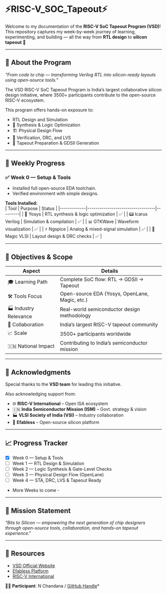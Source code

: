 
# ⚡RISC-V_SOC_Tapeout⚡

Welcome to my documentation of the **RISC-V SoC Tapeout Program (VSD)**!  
This repository captures my week-by-week journey of learning, experimenting, and building — all the way from **RTL design** to **silicon tapeout** 🚀  

---

## 🌟 About the Program  

*"From code to chip — transforming Verilog RTL into silicon-ready layouts using open-source tools."*  

The VSD RISC-V SoC Tapeout Program is India’s largest collaborative silicon design initiative, where 3500+ participants contribute to the open-source RISC-V ecosystem.  

This program offers hands-on exposure to:  
- RTL Design and Simulation  
- 🔄 Synthesis & Logic Optimization  
- 🏗️ Physical Design Flow  
- 🧪 Verification, DRC, and LVS  
- 🎯 Tapeout Preparation & GDSII Generation  

---

## 📅 Weekly Progress  

### ✅ Week 0 — Setup & Tools  
- Installed full open-source EDA toolchain.  
- Verified environment with simple designs.  

**Tools Installed:**  
| Tool        | Purpose                          | Status  |
|-------------|----------------------------------|---------|
| 🧠 Yosys    | RTL synthesis & logic optimization | ✅ |
| 📟 Icarus Verilog | Simulation & compilation         | ✅ |
| 📊 GTKWave  | Waveform visualization           | ✅ |
| ⚡ Ngspice  | Analog & mixed-signal simulation | ✅ |
| 🎨 Magic VLSI | Layout design & DRC checks       | ✅ |

---

## 🎯 Objectives & Scope  

| Aspect             | Details |
|--------------------|---------|
| 🎓 Learning Path   | Complete SoC flow: RTL → GDSII → Tapeout |
| 🛠️ Tools Focus     | Open-source EDA (Yosys, OpenLane, Magic, etc.) |
| 🏭 Industry Relevance | Real-world semiconductor design methodology |
| 🤝 Collaboration   | India’s largest RISC-V tapeout community |
| 📈 Scale           | 3500+ participants worldwide |
| 🇮🇳 National Impact | Contributing to India’s semiconductor mission |

---

## 🙏 Acknowledgments  

Special thanks to the **VSD team** for leading this initiative.  

Also acknowledging support from:  
- 🌐 **RISC-V International** – Open ISA ecosystem  
- 🇮🇳 **India Semiconductor Mission (ISM)** – Govt. strategy & vision  
- 🏭 **VLSI Society of India (VSI)** – Industry collaboration  
- 🔧 **Efabless** – Open-source silicon platform  

---

## 📈 Progress Tracker  

- [x] Week 0 — Setup & Tools  
- [ ] Week 1 — RTL Design & Simulation  
- [ ] Week 2 — Logic Synthesis & Gate-Level Checks  
- [ ] Week 3 — Physical Design Flow (OpenLane)  
- [ ] Week 4 — STA, DRC, LVS & Tapeout Ready  
-  More Weeks to come -
---

## 🚀 Mission Statement  

*"Bits to Silicon — empowering the next generation of chip designers through open-source tools, collaboration, and hands-on tapeout experience."*  

---

## 🔗 Resources  

- [VSD Official Website](https://www.vlsisystemdesign.com/)  
- [Efabless Platform](https://efabless.com/)  
- [RISC-V International](https://riscv.org/)  

👨‍💻 **Participant**: N Chandana / [GitHub Handle](https://github.com/NChandana12)*  
